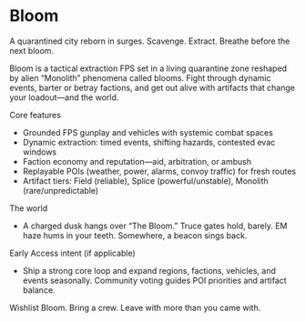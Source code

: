 # Bloom

A quarantined city reborn in surges. Scavenge. Extract. Breathe before the next bloom.

Bloom is a tactical extraction FPS set in a living quarantine zone reshaped by alien “Monolith” phenomena called blooms. Fight through dynamic events, barter or betray factions, and get out alive with artifacts that change your loadout—and the world.

Core features

- Grounded FPS gunplay and vehicles with systemic combat spaces
- Dynamic extraction: timed events, shifting hazards, contested evac windows
- Faction economy and reputation—aid, arbitration, or ambush
- Replayable POIs (weather, power, alarms, convoy traffic) for fresh routes
- Artifact tiers: Field (reliable), Splice (powerful/unstable), Monolith (rare/unpredictable)

The world

- A charged dusk hangs over “The Bloom.” Truce gates hold, barely. EM haze hums in your teeth. Somewhere, a beacon sings back.

Early Access intent (if applicable)

- Ship a strong core loop and expand regions, factions, vehicles, and events seasonally. Community voting guides POI priorities and artifact balance.

Wishlist Bloom. Bring a crew. Leave with more than you came with.
